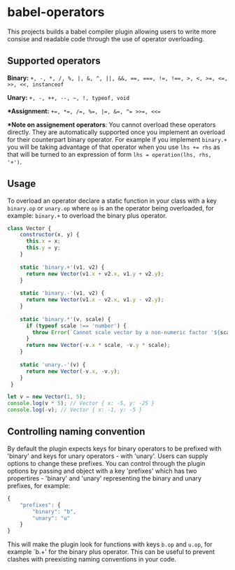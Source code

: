 # babel-operators

This projects builds a babel compiler plugin allowing users to write more consise and readable code through the use of operator overloading.

## Supported operators 

**Binary:**
`+, -, *, /, %, |, &, ^, ||, &&, ==, ===, !=, !==, >, <, >=, <=, >>, <<, instanceof`

**Unary:**
`+, -, ++, --, ~, !, typeof, void`

**&ast;Assignment:**
`+=, *=, /=, %=, |=, &=, ^= >>=, <<=`


**&ast;Note on assignement operators**:
You cannot overload these operators directly. They are automatically supported once you implement an overload for their counterpart binary operator. For example if you implement `binary.+` you will be taking advantage of that operator when you use `lhs += rhs` as that will be turned to an expression of form `lhs = operation(lhs, rhs, '+')`.

## Usage

To overload an operator declare a static function in your class with a key `binary.op` or `unary.op` where `op` is an the operator
being overloaded, for example: `binary.+` to overload the binary plus operator. 

```javascript
class Vector {
    constructor(x, y) {
      this.x = x;
      this.y = y;
    }
    
    static 'binary.+'(v1, v2) {
      return new Vector(v1.x + v2.x, v1.y + v2.y);
    }
    
    static 'binary.-'(v1, v2) {
      return new Vector(v1.x - v2.x, v1.y - v2.y);
    }
  
    static 'binary.*'(v, scale) {
      if (typeof scale !== 'number') {
        throw Error(`Cannot scale vector by a non-numeric factor '${scale}'`);
      }
      return new Vector(-v.x * scale, -v.y * scale);
    }
  
    static 'unary.-'(v) {
      return new Vector(-v.x, -v.y);
    }
 }

let v = new Vector(1, 5);
console.log(v * 5); // Vector { x: -5, y: -25 }
console.log(-v); // Vector { x: -1, y: -5 }
```

## Controlling naming convention

By default the plugin expects keys for binary operators to be prefixed with 'binary' and keys for unary operators - with 'unary'. Users can supply options to change these prefixes. You can control through the plugin options by passing and object with a key 'prefixes' which has two propertires - 'binary' and 'unary' representing the binary and unary prefixes, for example:

```javascript
{
    "prefixes": {
        "binary": "b",
        "unary": "u"
    }
}
```

This will make the plugin look for functions with keys `b.op` and `u.op`, for example `b.+' for the binary plus operator.
This can be useful to prevent clashes with preexisting naming conventions in your code.
